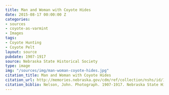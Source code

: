 ```yaml
---
title: Man and Woman with Coyote Hides
date: 2015-08-17 00:00:00 Z
categories:
- sources
- coyote-as-varmint
- Images
tags:
- Coyote Hunting
- Coyote Pelt
layout: source
pubdate: 1907-1917
source: Nebraska State Historical Society
type: image
img: "/sources/img/man-woman-coyote-hides.jpg"
citation_title: Man and Woman with Coyote Hides
citation_url: http://memories.nebraska.gov/cdm/ref/collection/nshs/id/104
citation_biblio: Nelson, John. Photograph. 1907-1917. Nebraska State Historical Society.
---
```


